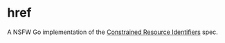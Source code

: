 # href

A NSFW Go implementation of the [Constrained Resource Identifiers](https://datatracker.ietf.org/doc/draft-ietf-core-href/) spec.